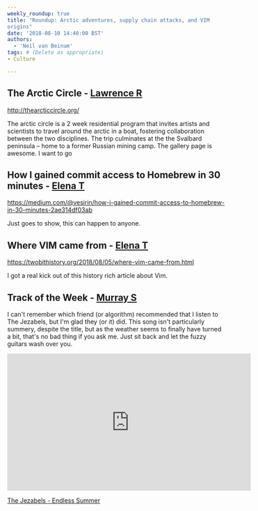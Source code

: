 ```yaml
---
weekly_roundup: true
title: "Roundup: Arctic adventures, supply chain attacks, and VIM 
origins"
date: '2018-08-10 14:40:00 BST'
authors:
  - 'Neil van Beinum'
tags: # (Delete as appropriate)
- Culture

---
```



## The Arctic Circle - [Lawrence R](/people#lawrence-richards)

http://thearcticcircle.org/

The arctic circle is a 2 week residential program that invites artists and scientists to travel around the arctic in a boat, fostering collaboration between the two disciplines. The trip culminates at the the Svalbard peninsula – home to a former Russian mining camp. The gallery page is awesome. I want to go

## How I gained commit access to Homebrew in 30 minutes - [Elena T](/people#elena-tanasoiu)

https://medium.com/@vesirin/how-i-gained-commit-access-to-homebrew-in-30-minutes-2ae314df03ab

Just goes to show, this can happen to anyone.

## Where VIM came from - [Elena T](/people#elena-tanasoiu)

https://twobithistory.org/2018/08/05/where-vim-came-from.html

I got a real kick out of this history rich article about Vim.

## Track of the Week - [Murray S](/people#murray-steele)

I can't remember which friend (or algorithm) recommended that I listen to The 
Jezabels, but I'm glad they (or it) did.  This song isn't particularly summery,
despite the title, but as the weather seems to finally have turned a bit, that's
no bad thing if you ask me.  Just sit back and let the fuzzy guitars wash over
you.

<iframe width="560" height="315" src="https://www.youtube.com/embed/IvCr1UAcPc4" frameborder="0" allowfullscreen></iframe>

[The Jezabels - Endless Summer](https://www.youtube.com/watch?v=IvCr1UAcPc4)
